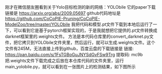 刚才在微信朋友圈看到关于Yolo目标检测的新的网络：YOLObile
它的paper下载链接是 https://arxiv.org/abs/2009.05697
github代码地址是 https://github.com/CoCoPIE-Pruning/CoCoPIE-ModelZoo/tree/master/YOLObile
我把代码和模型.pt文件下载到本地后运行了一下，可以看到它是基于pytorch框架实现的，于是我就想把它提供的.pt文件转换成darknet框架里的.weights文件。
方法是本代码仓库里的convert_darknet.py文件，把它拷贝到YOLObile文件夹里，然后运行，就可以生成.weights文件。这个文件有245M，无法直接上传到github，百度云盘的下载链接是
链接: https://pan.baidu.com/s/1FsTGBoGuJNYSdGvFSw9Trg 提取码: mc9b
把.weights文件下载完成之后放在本仓库代码的文件夹里，运行main_yolobile.py，就可以看到在一张图片上的检测结果，如下图所示

